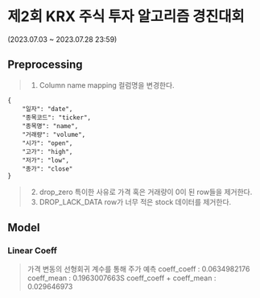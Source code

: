 # 제2회 KRX 주식 투자 알고리즘 경진대회
(2023.07.03 ~ 2023.07.28 23:59)

## Preprocessing
> 1. Column name mapping
> 컬럼명을 변경한다.
```
{
    "일자": "date",
    "종목코드": "ticker",
    "종목명": "name",
    "거래량": "volume",
    "시가": "open",
    "고가": "high",
    "저가": "low",
    "종가": "close"
}
```

> 2. drop_zero
> 특이한 사유로 가격 혹은 거래량이 0이 된 row들을 제거한다.
> 3. DROP_LACK_DATA
> row가 너무 적은 stock 데이터를 제거한다.

## Model
### Linear Coeff
> 가격 변동의 선형회귀 계수를 통해 주가 예측
> coeff_coeff : 0.0634982176
> coeff_mean : 0.1963007663S
> coeff_coeff + coeff_mean : 0.029646973
